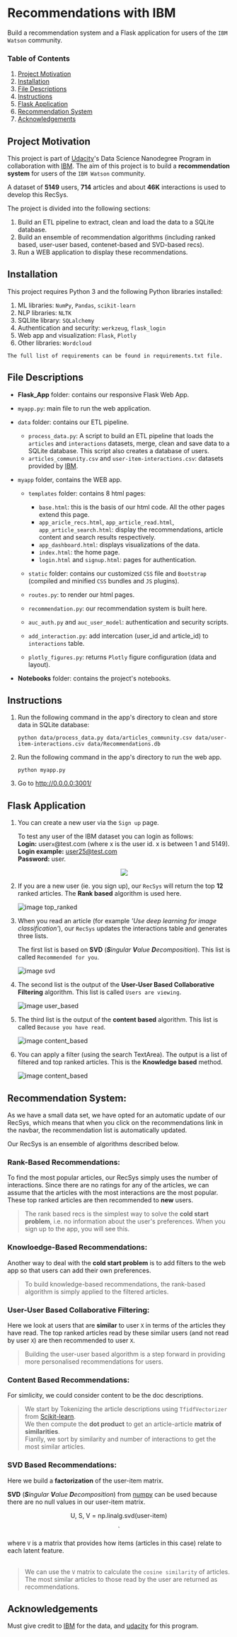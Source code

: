 # Recommendations with IBM

Build a recommendation system and a Flask application for users of the `IBM Watson` community.

### Table of Contents

1. [Project Motivation](#motivation)
2. [Installation](#installation)
3. [File Descriptions](#file_descriptions)
4. [Instructions](#instructions)
5. [Flask Application](#flaskappli)
6. [Recommendation System](#recsys)
7. [Acknowledgements](#acknowledgements)

## Project Motivation <a name="motivation"></a>

This project is part of [Udacity](https://www.udacity.com/)'s Data Science Nanodegree Program in collaboration with [IBM](https://eu-de.dataplatform.cloud.ibm.com/login?preselect_region=true).
The aim of this project is to build a **recommendation system** for users of the `IBM Watson` community.

A dataset of **5149** users, **714** articles and about **46K** interactions is used to develop this RecSys.

The project is divided into the following sections:

1. Build an ETL pipeline to extract, clean and load the data to a SQLite database.
2. Build an ensemble of recommendation algorithms (including ranked based, user-user based, contenet-based and SVD-based recs).
3. Run a WEB application to display these recommendations.

## Installation <a name="installation"></a>

This project requires Python 3 and the following Python libraries installed:

1. ML libraries: `NumPy`, `Pandas`, `scikit-learn`
2. NLP libraries: `NLTK`
3. SQLlite library: `SQLalchemy`
4. Authentication and security: `werkzeug`, `flask_login`
5. Web app and visualization: `Flask`, `Plotly`
6. Other libraries: `Wordcloud`

`The full list of requirements can be found in requirements.txt file.`

## File Descriptions <a name="file_descriptions"></a>

- **Flask_App** folder: contains our responsive Flask Web App.
- `myapp.py`: main file to run the web application.
- `data` folder: contains our ETL pipeline.

  - `process_data.py`: A script to build an ETL pipeline that loads the `articles` and `interactions` datasets, merge, clean and save data to a SQLite database. This script also creates a database of users.
  - `articles_community.csv` and `user-item-interactions.csv`: datasets provided by [IBM](hhttps://eu-de.dataplatform.cloud.ibm.com/login?preselect_region=true).

- `myapp` folder, contains the WEB app.

  - `templates` folder: contains 8 html pages:

    - `base.html`: this is the basis of our html code. All the other pages extend this page.
    - `app_aricle_recs.html`, `app_article_read.html`, `app_article_search.html`: display the recommendations, article content and search results respectively.
    - `app_dashboard.html`: displays visualizations of the data.
    - `index.html`: the home page.
    - `login.html` and `signup.html`: pages for authentication.

  - `static` folder: contains our customized `CSS` file and `Bootstrap` (compiled and minified `CSS` bundles and `JS` plugins).

  - `routes.py`: to render our html pages.
  - `recommendation.py`: our recommendation system is built here.
  - `auc_auth.py` and `auc_user_model`: authentication and security scripts.
  - `add_interaction.py`: add intercation (user_id and article_id) to `interactions` table.
  - `plotly_figures.py`: returns `Plotly` figure configuration (data and layout).

- **Notebooks** folder: contains the project's notebooks.

## Instructions <a name="instructions"></a>

1. Run the following command in the app's directory to clean and store data in SQLite database:

   `python data/process_data.py data/articles_community.csv data/user-item-interactions.csv data/Recommendations.db`

2. Run the following command in the app's directory to run the web app.

   `python myapp.py`

3. Go to http://0.0.0.0:3001/

## Flask Application <a name="flaskappli"></a>

1. You can create a new user via the `Sign up` page.

   To test any user of the IBM dataset you can login as follows:<br>
   **Login:** user`x`@test.com (where x is the user id. x is between 1 and 5149). <br>
   **Login example:** user25@test.com<br>
   **Password:** user.
   <div align="center">
     <img src="https://github.com/AlaGrine/udacity-recommendations-with-IBM/blob/main/Notebooks/imgs/login.png" >
   </div>

2. If you are a new user (ie. you sign up), our `RecSys` will return the top **12** ranked articles. The **Rank based** algorithm is used here.

   ![image top_ranked](https://github.com/AlaGrine/udacity-recommendations-with-IBM/blob/main/Notebooks/imgs/top_ranked.png)

3. When you read an article (for example _'Use deep learning for image classification'_), our `RecSys` updates the interactions table and generates three lists.

   The first list is based on **SVD** (_**S**ingular **V**alue **D**ecomposition_). This list is called `Recommended for you`.

   ![image svd](https://github.com/AlaGrine/udacity-recommendations-with-IBM/blob/main/Notebooks/imgs/SVD_recs.png)

4. The second list is the output of the **User-User Based Collaborative Filtering** algorithm. This list is called `Users are viewing`.

   ![image user_based](https://github.com/AlaGrine/udacity-recommendations-with-IBM/blob/main/Notebooks/imgs/User_are_viewing.png)

5. The third list is the output of the **content based** algorithm. This list is called `Because you have read`.

   ![image content_based](https://github.com/AlaGrine/udacity-recommendations-with-IBM/blob/main/Notebooks/imgs/Content_recs.png)

6. You can apply a filter (using the search TextArea). The output is a list of filtered and top ranked articles. This is the **Knowledge based** method.

   ![image content_based](https://github.com/AlaGrine/udacity-recommendations-with-IBM/blob/main/Notebooks/imgs/Knowledge_recs.png)

## Recommendation System: <a name="recsys"></a>

As we have a small data set, we have opted for an automatic update of our RecSys, which means that when you click on the recommendations link in the navbar, the recommendation list is automatically updated.

Our RecSys is an ensemble of algorithms described below.

### Rank-Based Recommendations:

To find the most popular articles, our RecSys simply uses the number of interactions. Since there are no ratings for any of the articles, we can assume that the articles with the most interactions are the most popular. These top ranked articles are then recommended to **new** users.

> The rank based recs is the simplest way to solve the **cold start problem**, i.e. no information about the user's preferences. When you sign up to the app, you will see this.

### Knowloedge-Based Recommendations:

Another way to deal with the **cold start problem** is to add filters to the web app so that users can add their own preferences.

> To build knowledge-based recommendations, the rank-based algorithm is simply applied to the filtered articles.

### User-User Based Collaborative Filtering:

Here we look at users that are **similar** to user `X` in terms of the articles they have read.
The top ranked articles read by these similar users (and not read by user `X`) are then recommended to user `X`.

> Building the user-user based algorithm is a step forward in providing more personalised recommendations for users.

### Content Based Recommendations:

For simlicity, we could consider content to be the doc descriptions.

> We start by Tokenizing the article descriptions using `TfidfVectorizer` from [Scikit-learn](https://scikit-learn.org/stable/modules/generated/sklearn.feature_extraction.text.TfidfVectorizer.html).<br>
> We then compute the **dot product** to get an article-article **matrix of similarities**.<br>
> Fianlly, we sort by similarity and number of interactions to get the most similar articles.

### SVD Based Recommendations:

Here we build a **factorization** of the user-item matrix.

**SVD** (_**S**ingular **V**alue **D**ecomposition_) from [numpy](https://numpy.org/doc/stable/reference/generated/numpy.linalg.svd.html) can be used because there are no null values in our user-item matrix.

<div align="center">
<p >U, S, V = np.linalg.svd(user-item)</p>`
</div>

where `V` is a matrix that provides how items (articles in this case) relate to each latent feature.<br><br>

> We can use the `V` matrix to calculate the `cosine similarity` of articles.<br>
> The most similar articles to those read by the user are returned as recommendations.

## Acknowledgements <a name="acknowledgements"></a>

Must give credit to [IBM](https://eu-de.dataplatform.cloud.ibm.com/login?preselect_region=true) for the data, and [udacity](https://www.udacity.com/) for this program.
